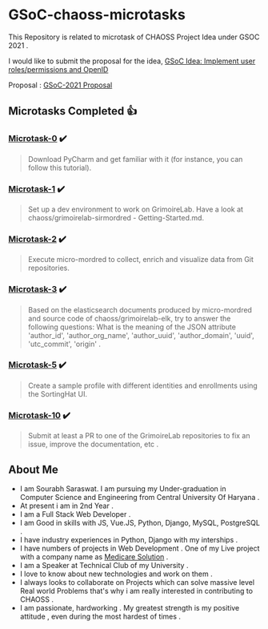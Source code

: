 # GSoC-chaoss-microtasks

This Repository is related to microtask of CHAOSS Project Idea under GSOC 2021 .

I would like to submit the proposal for the idea, [GSoC Idea: Implement user roles/permissions and OpenID](https://github.com/chaoss/grimoirelab/issues/416)

Proposal : [GSoC-2021 Proposal](https://docs.google.com/document/d/1_4VhenTS9VmYEZVBLrG0O1WbQ1qW41NuTIKaifeQEUE/edit?usp=sharing)

## Microtasks Completed :+1:

### [Microtask-0]() :heavy_check_mark:
> Download PyCharm and get familiar with it (for instance, you can follow this tutorial).
 
### [Microtask-1]() :heavy_check_mark:
> Set up a dev environment to work on GrimoireLab. Have a look at chaoss/grimoirelab-sirmordred - Getting-Started.md.

### [Microtask-2]() :heavy_check_mark:
> Execute micro-mordred to collect, enrich and visualize data from Git repositories.

### [Microtask-3]() :heavy_check_mark:
> Based on the elasticsearch documents produced by micro-mordred and source code of chaoss/grimoirelab-elk, try to answer the following questions:
> What is the meaning of the JSON attribute 'author_id', 'author_org_name', 'author_uuid', 'author_domain', 'uuid', 'utc_commit', 'origin' .

<!-- ### [Microtask-4]() :heavy_check_mark:
> Set up the developer environment of SortingHat (muggle branch).
 -->
### [Microtask-5]() :heavy_check_mark:
> Create a sample profile with different identities and enrollments using the SortingHat UI.
 
<!-- ### [Microtask-6]() :heavy_check_mark:
> Using the SortingHat GraphQL Console, create a query that fetches the data (identities, enrollments) of an individual profile.
### [Microtask-7]() :heavy_check_mark:
> Create a script that can parse the gitdm developer affiliation files and load the data in a SortingHat database using GraphQL.
### [Microtask-8]() :heavy_check_mark:
> Improve the visualization of the individualCards component. You need not send a PR, please update the work in your personal fork.
### [Microtask-9]() :heavy_check_mark:
> Submit a PR to any of the GrimoireLab components to increase the test coverage of one or more files of the source code.
--> 
### [Microtask-10]() :heavy_check_mark:
> Submit at least a PR to one of the GrimoireLab repositories to fix an issue, improve the documentation, etc .
 
## About Me

- I am Sourabh Saraswat. I am pursuing my Under-graduation in Computer Science and Engineering from Central University Of Haryana .
- At present i am in 2nd Year . 
- I am a Full Stack Web Developer .
- I am Good in skills with JS, Vue.JS, Python, Django, MySQL, PostgreSQL .
- I have industry experiences in Python, Django with my interships .
- I have numbers of projects in Web Development . One of my Live project with a company name as [Medicare Solution](http://www.medicaresolution.in/) .
- I am a Speaker at Technical Club of my University .
- I love to know about new technologies and work on them .
- I always looks to collaborate on Projects which can solve massive level Real world Problems that's why i am really interested in contributing to CHAOSS .
- I am passionate, hardworking . My greatest strength is my positive attitude , even during the most hardest of times .
